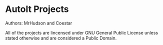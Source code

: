 AutoIt Projects
======

Authors: MrHudson and Coestar

All of the projects are lincensed under GNU General Public License unless stated otherwise and are considered a Public Domain.
